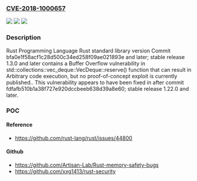 ### [CVE-2018-1000657](https://cve.mitre.org/cgi-bin/cvename.cgi?name=CVE-2018-1000657)
![](https://img.shields.io/static/v1?label=Product&message=n%2Fa&color=blue)
![](https://img.shields.io/static/v1?label=Version&message=n%2Fa&color=blue)
![](https://img.shields.io/static/v1?label=Vulnerability&message=n%2Fa&color=brighgreen)

### Description

Rust Programming Language Rust standard library version Commit bfa0e1f58acf1c28d500c34ed258f09ae021893e and later; stable release 1.3.0 and later contains a Buffer Overflow vulnerability in std::collections::vec_deque::VecDeque::reserve() function that can result in Arbitrary code execution, but no proof-of-concept exploit is currently published.. This vulnerability appears to have been fixed in after commit fdfafb510b1a38f727e920dccbeeb638d39a8e60; stable release 1.22.0 and later.

### POC

#### Reference
- https://github.com/rust-lang/rust/issues/44800

#### Github
- https://github.com/Artisan-Lab/Rust-memory-safety-bugs
- https://github.com/xxg1413/rust-security


